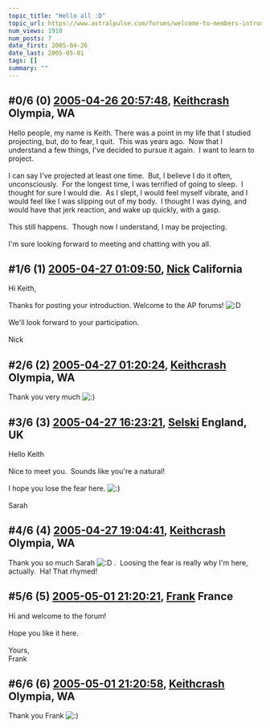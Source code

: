 ```yaml
---
topic_title: "Hello all :D"
topic_url: https://www.astralpulse.com/forums/welcome-to-members-introductions!/hello-all-d
num_views: 1910
num_posts: 7
date_first: 2005-04-26
date_last: 2005-05-01
tags: []
summary: ""
---
```


## \#0/6 (0) [2005-04-26 20:57:48](https://www.astralpulse.com/forums/index.php?msg=161951), [Keithcrash](https://www.astralpulse.com/forums/profile/?u=8956) Olympia, WA ##
<section>
Hello people, my name is Keith. There was a point in my life that I studied projecting, but, do to fear, I quit.  This was years ago.  Now that I understand a few things, I've decided to pursue it again.  I want to learn to project.
<br>
<br>
I can say I've projected at least one time.  But, I believe I do it often, unconsciously.  For the longest time, I was terrified of going to sleep.  I thought for sure I would die.  As I slept, I would feel myself vibrate, and I would feel like I was slipping out of my body.  I thought I was dying, and would have that jerk reaction, and wake up quickly, with a gasp.
<br>
<br>
This still happens.  Though now I understand, I may be projecting.
<br>
<br>
I'm sure looking forward to meeting and chatting with you all.
</section>

## \#1/6 (1) [2005-04-27 01:09:50](https://www.astralpulse.com/forums/index.php?msg=161987), [Nick](https://www.astralpulse.com/forums/profile/?u=2080) California ##
<section>
Hi Keith,
<br>
<br>
Thanks for posting your introduction. Welcome to the AP forums!
<img alt=":D" class="smiley" src="https://www.astralpulse.com/forums/Smileys/fugue/cheesy.png" title="Cheesy"/>
<br>
<br>
We'll look forward to your participation.
<br>
<br>
Nick
</section>

## \#2/6 (2) [2005-04-27 01:20:24](https://www.astralpulse.com/forums/index.php?msg=161991), [Keithcrash](https://www.astralpulse.com/forums/profile/?u=8956) Olympia, WA ##
<section>
Thank you very much
<img alt=":)" class="smiley" src="https://www.astralpulse.com/forums/Smileys/fugue/smiley.png" title="Smiley"/>
</section>

## \#3/6 (3) [2005-04-27 16:23:21](https://www.astralpulse.com/forums/index.php?msg=162051), [Selski](https://www.astralpulse.com/forums/profile/?u=6012) England, UK ##
<section>
Hello Keith
<br>
<br>
Nice to meet you.  Sounds like you're a natural!
<br>
<br>
I hope you lose the fear here.
<img alt=":)" class="smiley" src="https://www.astralpulse.com/forums/Smileys/fugue/smiley.png" title="Smiley"/>
<br>
<br>
Sarah
</section>

## \#4/6 (4) [2005-04-27 19:04:41](https://www.astralpulse.com/forums/index.php?msg=162077), [Keithcrash](https://www.astralpulse.com/forums/profile/?u=8956) Olympia, WA ##
<section>
Thank you so much Sarah
<img alt=":D" class="smiley" src="https://www.astralpulse.com/forums/Smileys/fugue/cheesy.png" title="Cheesy"/>
.  Loosing the fear is really why I'm here, actually.  Ha! That rhymed!
</section>

## \#5/6 (5) [2005-05-01 21:20:21](https://www.astralpulse.com/forums/index.php?msg=162724), [Frank](https://www.astralpulse.com/forums/profile/?u=359) France ##
<section>
Hi and welcome to the forum!
<br>
<br>
Hope you like it here.
<br>
<br>
Yours,
<br>
Frank
</section>

## \#6/6 (6) [2005-05-01 21:20:58](https://www.astralpulse.com/forums/index.php?msg=162725), [Keithcrash](https://www.astralpulse.com/forums/profile/?u=8956) Olympia, WA ##
<section>
Thank you Frank
<img alt=":)" class="smiley" src="https://www.astralpulse.com/forums/Smileys/fugue/smiley.png" title="Smiley"/>
</section>